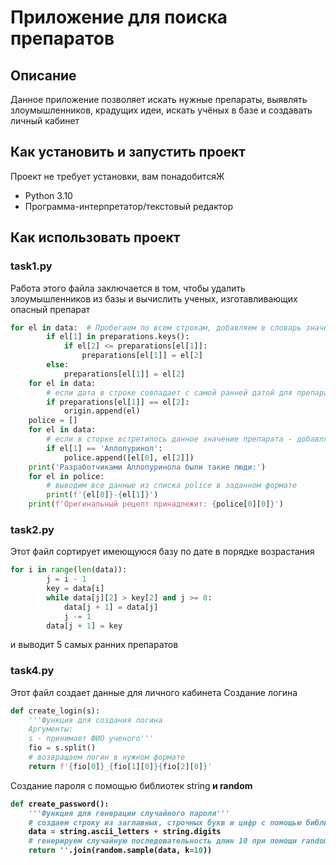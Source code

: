 # Приложение для поиска препаратов
## Описание
Данное приложение позволяет искать нужные препараты, выявлять злоумышленников, крадущих идеи, искать учёных в базе и создавать личный кабинет
## Как установить и запустить проект
Проект не требует установки, вам понадобитсяЖ
- Python 3.10
- Программа-интерпретатор/текстовый редактор
## Как использовать проект
### task1.py
Работа этого файла заключается в том, чтобы удалить злоумышленников из базы и вычислить ученых, изготавливающих опасный препарат
```python
for el in data:  # Пробегаем по всем строкам, добавляем в словарь значения в формате Препарат : самая ранняя дата
        if el[1] in preparations.keys():
            if el[2] <= preparations[el[1]]:
                preparations[el[1]] = el[2]
        else:
            preparations[el[1]] = el[2]
    for el in data:
        # если дата в строке совпадает с самой ранней датой для препарата - ученый настоящий
        if preparations[el[1]] == el[2]:
            origin.append(el)
    police = []
    for el in data:
        # если в сторке встретилось данное значение препарата - добавляем в список значения ФИО, дата
        if el[1] == 'Аллопуринол':
            police.append([el[0], el[2]])
    print('Разработчиками Аллопуринола были такие люди:')
    for el in police:
        # выводим все данные из списка police в заданном формате
        print(f'{el[0]}-{el[1]}')
    print(f'Оригинальный рецепт принадлежит: {police[0][0]}')
```
### task2.py
Этот файл сортирует имеющуюся базу по дате в порядке возрастания
```python
for i in range(len(data)):
        j = i - 1
        key = data[i]
        while data[j][2] > key[2] and j >= 0:
            data[j + 1] = data[j]
            j -= 1
        data[j + 1] = key
```
и выводит 5 самых ранних препаратов
### task4.py
Этот файл создает данные для личного кабинета
Создание логина
```python
def create_login(s):
    '''Функция для создания логина
    Аргументы:
    s - принимает ФИО ученого'''
    fio = s.split()
    # возвращаем логин в нужном формате
    return f'{fio[0]}_{fio[1][0]}{fio[2][0]}'
```
Создание пароля с помощью библиотек </b>string<b> и random
```python
def create_password():
    '''Функция для генерации случайного пароля'''
    # создаем строку из заглавных, строчных букв и цифр с помощью библиотеки string
    data = string.ascii_letters + string.digits
    # генерируем случайную последовательность длин 10 при помощи random.sample
    return ''.join(random.sample(data, k=10))
```
